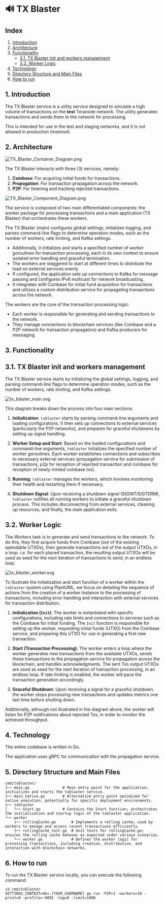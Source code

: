 #  🔊 TX Blaster

## Index

1. [Introduction](#1-introduction)
2. [Architecture](#2-architecture)
3. [Functionality](#3-functionality)
   - [3.1. TX Blaster init and workers management](#31-tx-blaster-init-and-workers-management)
   - [3.2. Worker Logic](#32-worker-logic)
4. [Technology](#4-technology)
5. [Directory Structure and Main Files](#5-directory-structure-and-main-files)
6. [How to run](#6-how-to-run)


## 1. Introduction

The TX Blaster service is a utility service designed to simulate a high volume of transactions on the **test** Teranode network. The utility generates transactions and sends them to the network for processing.

This is intended for use in the test and staging networks, and it is not allowed in production (_mainnet_).

## 2. Architecture

![TX_Blaster_Container_Diagram.png](img%2FTX_Blaster_Container_Diagram.png)

The TX Blaster interacts with three (3) services, namely:

1. **Coinbase**: For acquiring initial funds for transactions.
2. **Propogation**: For transaction propagation across the network.
3. **P2P**: For listening and tracking rejected transactions.

![TX_Blaster_Component_Diagram.png](img%2FTX_Blaster_Component_Diagram.png)


The service is composed of two main differentiated components: the worker package for processing transactions and a main application (TX Blaster) that orchestrates these workers.

The TX Blaster (main) configures global settings, initializes logging, and parses command-line flags to determine operation modes, such as the number of workers, rate limiting, and Kafka settings.
* Additionally, it initializes and starts a specified number of worker goroutines for transaction processing, each in its own context to ensure isolated error handling and graceful termination.
* The workers are staggered to start at different times to distribute the load on external services evenly.
* If configured, the application sets up connections to Kafka for message passing and configures IPv6 multicast for network broadcasting.
* It integrates with Coinbase for initial fund acquisition for transactions and utilizes a custom distribution service for propagating transactions across the network.

The workers are the core of the transaction processing logic:
* Each worker is responsible for generating and sending transactions to the network.
* They manage connections to blockchain services (like Coinbase and a P2P network for transaction propagation) and Kafka producers for messaging.


## 3. Functionality

## 3.1. TX Blaster init and workers management

The TX Blaster service starts by initializing the global settings, logging, and parsing command-line flags to determine operation modes, such as the number of workers, rate limiting, and Kafka settings.

![tx_blaster_main.svg](img%2Fplantuml%2Ftx_blaster_main.svg)

This diagram breaks down the process into four main sections:

1. **Initialization**: `txblaster` starts by parsing command-line arguments and loading configurations. It then sets up connections to external services (particularly the P2P networks), and prepares for graceful shutdowns by setting up signal handling.

2. **Worker Setup and Start**: Based on the loaded configurations and command-line arguments, `txblaster` initializes the specified number of worker goroutines. Each worker establishes connections and subscribes to necessary external services (propagation service for submission of transactions, p2p for reception of rejected transaction and coinbase for reception of newly minted coinbase txs).

3. **Running**: `txblaster` manages the workers, which involves monitoring their health and restarting them if necessary.

4. **Shutdown Signal**: Upon receiving a shutdown signal (SIGINT/SIGTERM), `txblaster` notifies all running workers to initiate a graceful shutdown process. This includes disconnecting from external services, cleaning up resources, and finally, the main application exits.

## 3.2. Worker Logic

The Workers task is to generate and send transactions to the network. To do this, they first acquire funds from Coinbase (out of the existing spendable UTXOs), then generate transactions out of the output UTXOs, in a loop. i.e. for each placed transaction, the resulting output UTXOs will be used as seed for the next iteration of transactions to send, in an endless loop.

![tx_blaster_worker.svg](img%2Fplantuml%2Ftx_blaster_worker.svg)

To illustrate the initialization and start function of a worker within the `txblaster` system using PlantUML, we focus on detailing the sequence of actions from the creation of a worker instance to the processing of transactions, including error handling and interaction with external services for transaction distribution.

1. **Initialization (`Init`)**: The worker is instantiated with specific configurations, including rate limits and connections to services such as the Coinbase for initial funding. The `Init` function is responsible for setting up the worker, requesting initial funds (UTXO) from the Coinbase service, and preparing this UTXO for use in generating a first new transaction.

2. **Start (Transaction Processing)**: The worker enters a loop where the worker generates new transactions from the available UTXOs, sends these transactions to the propagation service for propagation across the blockchain, and handles acknowledgments. The sent Txs output UTXOs are used as seed for the next iteration of transaction processing, in an endless loop. If rate limiting is enabled, the worker will pace the transaction generation accordingly.

3. **Graceful Shutdown**: Upon receiving a signal for a graceful shutdown, the worker stops processing new transactions and updates metrics one last time before shutting down.

Additionally, although not illustrated in the diagram above, the worker will listen for P2P notifications about rejected Txs, in order to monitor the achieved throughput.

## 4. Technology

The entire codebase is written in Go.

The application uses gRPC for communication with the propagation service.


## 5. Directory Structure and Main Files

```
cmd/txblaster/
├── main.go               # Main entry point for the application; initializes and starts the txblaster service.
├── main_native.go        # Alternative entry point optimized for native execution, potentially for specific deployment environments.
├── txblaster
│   └── Start.go          # Contains the Start function; orchestrates the initialization and startup logic of the txblaster application.
└── worker
    ├── rollingCache.go       # Implements a rolling cache; used by workers to manage and access recent transactions efficiently.
    ├── rollingCache_test.go  # Unit tests for rollingCache.go; ensures the rolling cache behaves as expected under various scenarios.
    └── worker.go             # Defines the worker logic for processing transactions, including creation, distribution, and interaction with blockchain networks.
```

## 6. How to run

To run the TX Blaster service locally, you can execute the following command:

```shell
cd cmd/txblaster
SETTINGS_CONTEXT=dev.[YOUR_USERNAME] go run -P2P=1 -workers=10 -print=0 -profile=:9092 -log=0 -limit=1000
```
